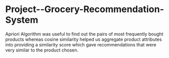 # Project--Grocery-Recommendation-System

Apriori Algorithm was useful to find out the pairs of most frequently bought products whereas cosine similarity 
helped us aggregate product attributes into providing a similarity score which gave recommendations that were
very similar to the product chosen.
